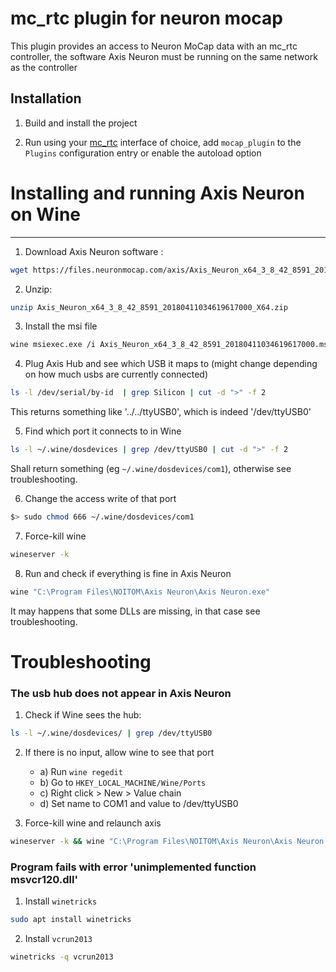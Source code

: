 mc_rtc plugin for neuron mocap
==

This plugin provides an access to Neuron MoCap data with an mc_rtc controller, the software Axis Neuron must be running on the same network as the controller

Installation
--

1. Build and install the project

2. Run using your [mc_rtc] interface of choice, add `mocap_plugin` to the `Plugins` configuration entry or enable the autoload option

[mc_rtc]: https://jrl-umi3218.github.io/mc_rtc/


# Installing and running Axis Neuron on Wine
--- 

1. Download Axis Neuron software : 
```bash
wget https://files.neuronmocap.com/axis/Axis_Neuron_x64_3_8_42_8591_20180411034619617000_X64.zip
```
2. Unzip: 
```bash 
unzip Axis_Neuron_x64_3_8_42_8591_20180411034619617000_X64.zip
```

3. Install the msi file
```bash 
wine msiexec.exe /i Axis_Neuron_x64_3_8_42_8591_20180411034619617000.msi
```

4. Plug Axis Hub and see which USB it maps to (might change depending on how much usbs are currently connected)
```bash 
ls -l /dev/serial/by-id  | grep Silicon | cut -d ">" -f 2
``` 
This returns something like '../../ttyUSB0', which is indeed '/dev/ttyUSB0'

5. Find which port it connects to in Wine
```bash
ls -l ~/.wine/dosdevices | grep /dev/ttyUSB0 | cut -d ">" -f 2
```
Shall return something (eg `~/.wine/dosdevices/com1`), otherwise see troubleshooting. 

6. Change the access write of that port 
```bash
$> sudo chmod 666 ~/.wine/dosdevices/com1 
```

7. Force-kill wine
```bash
wineserver -k 
```

8. Run and check if everything is fine in Axis Neuron
```bash
wine "C:\Program Files\NOITOM\Axis Neuron\Axis Neuron.exe" 
```
It may happens that some DLLs are missing, in that case see troubleshooting.  

# Troubleshooting
### The usb hub does not appear in Axis Neuron
1. Check if Wine sees the hub: 
```bash
ls -l ~/.wine/dosdevices/ | grep /dev/ttyUSB0
```

2. If there is no input, allow wine to see that port
   * a) Run `wine regedit`
   * b) Go to `HKEY_LOCAL_MACHINE/Wine/Ports`
   * c) Right click > New > Value chain 
   * d) Set name to COM1 and value to /dev/ttyUSB0

3. Force-kill wine and relaunch axis 
```bash 
wineserver -k && wine "C:\Program Files\NOITOM\Axis Neuron\Axis Neuron.exe" 
```

### Program fails with error 'unimplemented function msvcr120.dll'
1. Install `winetricks` 
```bash
sudo apt install winetricks
```

2. Install `vcrun2013`
```bash
winetricks -q vcrun2013
```
